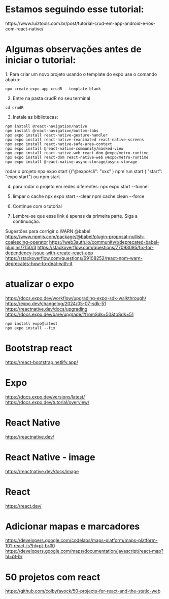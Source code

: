 <h1>Estamos seguindo esse tutorial:</h1>
https://www.luiztools.com.br/post/tutorial-crud-em-app-android-e-ios-com-react-native/ 

<h1>Algumas observações antes de iniciar o tutorial:</h1>
1. Para criar um novo projeto usando o template do expo use o comando abaixo:

```
npx create-expo-app crudR --template blank
```

2. Entre na pasta crudR no seu terminal

```
cd crudR
```

3. Instale as bibliotecas:

```
npm install @react-navigation/native
npm install @react-navigation/bottom-tabs
npx expo install react-native-gesture-handler 
npx expo install react-native-reanimated react-native-screens 
npx expo install react-native-safe-area-context 
npx expo install @react-native-community/masked-view
npx expo install react-native-web react-dom @expo/metro-runtime
npx expo install react-dom react-native-web @expo/metro-runtime
npx expo install @react-native-async-storage/async-storage

```

rodar o projeto
npx expo start ()"@expo/cli": "xxx" )
npm run start ( "start": "expo start")
ou
npm start

4. para rodar o projeto em redes diferentes:
npx expo start --tunnel

5. limpar o cache
npx expo start --clear
npm cache clean --force

5. Continue com o tutorial
6. Lembre-se que esse link é apenas da primeira parte. Siga a continuação.


Sugestões para corrigir o WARN @babel
https://www.npmjs.com/package/@babel/plugin-proposal-nullish-coalescing-operator
https://web3auth.io/community/t/deprecated-babel-plugins/7150/3 
https://stackoverflow.com/questions/77093095/fix-for-dependency-issue-with-create-react-app
https://stackoverflow.com/questions/69108252/react-npm-warn-deprecates-how-to-deal-with-it

# atualizar o expo
https://docs.expo.dev/workflow/upgrading-expo-sdk-walkthrough/
https://expo.dev/changelog/2024/05-07-sdk-51
https://reactnative.dev/docs/upgrading
https://docs.expo.dev/bare/upgrade/?fromSdk=50&toSdk=51

```
npm install expo@latest
npx expo install --fix

```

# Bootstrap react
https://react-bootstrap.netlify.app/


# Expo
https://docs.expo.dev/versions/latest/
https://docs.expo.dev/tutorial/overview/

# React Native
https://reactnative.dev/

# React Native - image
https://reactnative.dev/docs/image

# React
https://react.dev/ 

# Adicionar mapas e marcadores
https://developers.google.com/codelabs/maps-platform/maps-platform-101-react-js?hl=pt-br#0 
https://developers.google.com/maps/documentation/javascript/react-map?hl=pt-br 

# 50 projetos com react
https://github.com/colbyfayock/50-projects-for-react-and-the-static-web 


